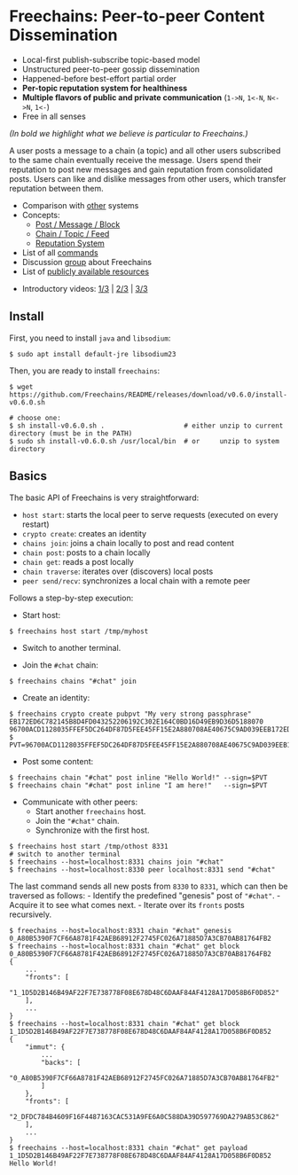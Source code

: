 # Freechains: Peer-to-peer Content Dissemination

- Local-first publish-subscribe topic-based model
- Unstructured peer-to-peer gossip dissemination
- Happened-before best-effort partial order
- **Per-topic reputation system for healthiness**
- **Multiple flavors of public and private communication** (`1->N`, `1<-N`, `N<->N`, `1<-`)
- Free in all senses

*(In bold we highlight what we believe is particular to Freechains.)*

A user posts a message to a chain (a topic) and all other users subscribed to
the same chain eventually receive the message.
Users spend their reputation to post new messages and gain reputation from
consolidated posts.
Users can like and dislike messages from other users, which transfer reputation
between them.

<!---
Freechains is (intended to be) decentralized, fair, free (*as-in-speech*), free
(*as-in-beer*), privacy aware, secure, persistent, SPAM resistant, and
scalable.
-->

- Comparison with [other](docs/others.md) systems
- Concepts:
    - [Post / Message / Block](docs/blocks.md)
    - [Chain / Topic / Feed](docs/chains.md)
    - [Reputation System](docs/reps.md)
- List of all [commands](docs/cmds.md)
- Discussion [group](https://groups.google.com/forum/#!forum/freechains) about Freechains
- List of [publicly available resources](docs/join.md)
<!--
- Using an [e-mail client](https://github.com/Freechains/mail/) to interface with Freechains (very hacky)
-->
- Introductory videos:
    [1/3](https://www.youtube.com/watch?v=7_jM0lgWL2c) |
    [2/3](https://www.youtube.com/watch?v=bL0yyeVz_xk) |
    [3/3](https://www.youtube.com/watch?v=APlHK6YmmFw)

## Install

First, you need to install `java` and `libsodium`:

```
$ sudo apt install default-jre libsodium23
```

Then, you are ready to install `freechains`:

```
$ wget https://github.com/Freechains/README/releases/download/v0.6.0/install-v0.6.0.sh

# choose one:
$ sh install-v0.6.0.sh .                    # either unzip to current directory (must be in the PATH)
$ sudo sh install-v0.6.0.sh /usr/local/bin  # or     unzip to system  directory
```

## Basics

The basic API of Freechains is very straightforward:

- `host start`:      starts the local peer to serve requests (executed on every restart)
- `crypto create`:   creates an identity
- `chains join`:     joins a chain locally to post and read content
- `chain post`:      posts to a chain locally
- `chain get`:       reads a post locally
- `chain traverse`:  iterates over (discovers) local posts
- `peer send/recv`:  synchronizes a local chain with a remote peer

Follows a step-by-step execution:

- Start host:

```
$ freechains host start /tmp/myhost
```

- Switch to another terminal.

- Join the `#chat` chain:

```
$ freechains chains "#chat" join
```

- Create an identity:

```
$ freechains crypto create pubpvt "My very strong passphrase"
EB172ED6C782145B8D4FD043252206192C302E164C0BD16D49EB9D36D5188070 96700ACD1128035FFEF5DC264DF87D5FEE45FF15E2A880708AE40675C9AD039EEB172ED6C782145B8D4FD043252206192C302E164C0BD16D49EB9D36D5188070
$ PVT=96700ACD1128035FFEF5DC264DF87D5FEE45FF15E2A880708AE40675C9AD039EEB172ED6C782145B8D4FD043252206192C302E164C0BD16D49EB9D36D5188070
```

- Post some content:

```
$ freechains chain "#chat" post inline "Hello World!" --sign=$PVT
$ freechains chain "#chat" post inline "I am here!"   --sign=$PVT
```

- Communicate with other peers:
   - Start another `freechains` host.
   - Join the `"#chat"` chain.
   - Synchronize with the first host.

```
$ freechains host start /tmp/othost 8331
# switch to another terminal
$ freechains --host=localhost:8331 chains join "#chat"
$ freechains --host=localhost:8330 peer localhost:8331 send "#chat"
```

The last command sends all new posts from `8330` to `8331`, which can
then be traversed as follows:
    - Identify the predefined "genesis" post of `"#chat"`.
    - Acquire it to see what comes next.
    - Iterate over its `fronts` posts recursively.

```
$ freechains --host=localhost:8331 chain "#chat" genesis
0_A80B5390F7CF66A8781F42AEB68912F2745FC026A71885D7A3CB70AB81764FB2
$ freechains --host=localhost:8331 chain "#chat" get block 0_A80B5390F7CF66A8781F42AEB68912F2745FC026A71885D7A3CB70AB81764FB2
{
    ...
    "fronts": [
        "1_1D5D2B146B49AF22F7E738778F08E678D48C6DAAF84AF4128A17D058B6F0D852"
    ],
    ...
}
$ freechains --host=localhost:8331 chain "#chat" get block 1_1D5D2B146B49AF22F7E738778F08E678D48C6DAAF84AF4128A17D058B6F0D852
{
    "immut": {
        ...
        "backs": [
            "0_A80B5390F7CF66A8781F42AEB68912F2745FC026A71885D7A3CB70AB81764FB2"
        ]
    },
    "fronts": [
        "2_DFDC784B4609F16F4487163CAC531A9FE6A0C588DA39D597769DA279AB53C862"
    ],
    ...
}
$ freechains --host=localhost:8331 chain "#chat" get payload 1_1D5D2B146B49AF22F7E738778F08E678D48C6DAAF84AF4128A17D058B6F0D852
Hello World!
```

<!--
- Visualize the chain:

```
$ freechains-dot /tmp/othost/chains/chat/ | dot -Tpng -o /tmp/chat.png
$ eog /tmp/chat.png
```
-->
